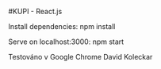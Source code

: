 #KUPI - React.js

Install dependencies:
npm install

Serve on localhost:3000:
npm start

Testováno v Google Chrome
David Koleckar